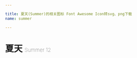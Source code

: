 ```yaml
---

title: 夏天(Summer)的相关图标 Font Awesome Icon转svg、png下载
name: summer

---
```


# 夏天  <small style="font-size: 60%;font-weight: 100">Summer <span class="badge-secondary badge">12</span> </small>

<search tag="summer" :max="0"/>


